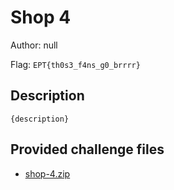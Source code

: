 # Shop 4
Author: null

Flag: `EPT{th0s3_f4ns_g0_brrrr}`
## Description
```
{description}
```

## Provided challenge files
* [shop-4.zip](shop-4.zip)
